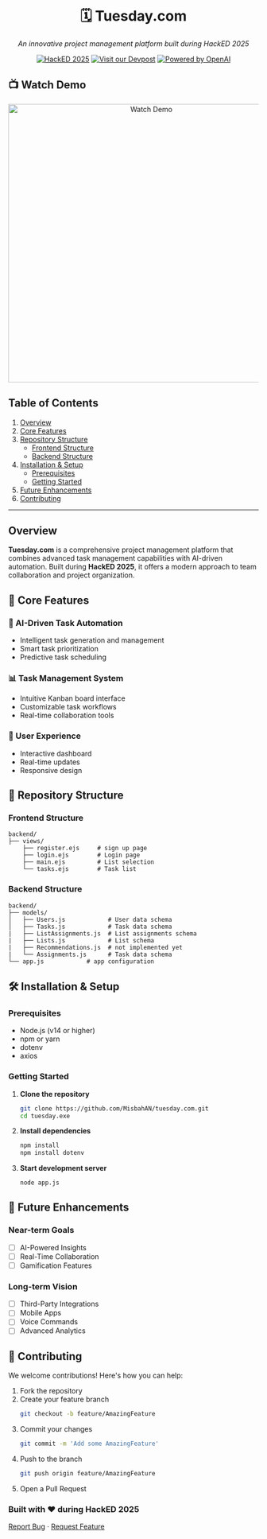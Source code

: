 <div align="center">

# 🗓️ Tuesday.com

*An innovative project management platform built during HackED 2025*

[![HackED 2025](https://img.shields.io/badge/HackED-2025-orange.svg)](https://github.com/MisbahAN/tuesday.com)
[![Visit our Devpost](https://img.shields.io/badge/Devpost-blue.svg)](https://devpost.com/software/tuesday-com)
[![Powered by OpenAI](https://img.shields.io/badge/Powered%20by-OpenAI-412991.svg)](https://openai.com)
</div>

## 📺 Watch Demo

<p align="center">
  <a href="https://www.youtube.com/watch?v=hM6SHOnKApY" target="_blank">
    <img src="https://img.youtube.com/vi/hM6SHOnKApY/0.jpg" alt="Watch Demo" width="560"/>
  </a>
</p>

## Table of Contents
1. [Overview](#overview)
2. [Core Features](#-Core-Features)
3. [Repository Structure](#-Repository-Structure)
   - [Frontend Structure](#frontend-structure)
   - [Backend Structure](#backend-structure)
4. [Installation & Setup](#Installation-&-Setup)
   - [Prerequisites](#prerequisites)
   - [Getting Started](#getting-started)
5. [Future Enhancements](#-Future-Enhancements)
6. [Contributing](#-Contributing)

---
## Overview

**Tuesday.com** is a comprehensive project management platform that combines advanced task management capabilities with AI-driven automation. Built during **HackED 2025**, it offers a modern approach to team collaboration and project organization.


## 🚀 Core Features

### 🤖 AI-Driven Task Automation
- Intelligent task generation and management
- Smart task prioritization
- Predictive task scheduling

### 📊 Task Management System
- Intuitive Kanban board interface
- Customizable task workflows
- Real-time collaboration tools

### 📱 User Experience
- Interactive dashboard
- Real-time updates
- Responsive design

## 📁 Repository Structure

### Frontend Structure
```
backend/
├── views/
    ├── register.ejs     # sign up page
    ├── login.ejs        # Login page
    ├── main.ejs         # List selection
    └── tasks.ejs        # Task list
```

### Backend Structure
```
backend/
├── models/
│   ├── Users.js            # User data schema
│   ├── Tasks.js            # Task data schema
|   ├── ListAssignments.js  # List assignments schema
|   ├── Lists.js            # List schema
|   ├── Recommendations.js  # not implemented yet
|   └── Assignments.js      # Task data schema
└── app.js            # app configuration
```

## 🛠️ Installation & Setup

### Prerequisites
- Node.js (v14 or higher)
- npm or yarn
- dotenv
- axios

### Getting Started

1. **Clone the repository**
   ```bash
   git clone https://github.com/MisbahAN/tuesday.com.git
   cd tuesday.exe
   ```

2. **Install dependencies**
   ```bash
   npm install
   npm install dotenv
   ```

3. **Start development server**
   ```bash
   node app.js
   ```

## 🔮 Future Enhancements

### Near-term Goals
- [ ] AI-Powered Insights
- [ ] Real-Time Collaboration
- [ ] Gamification Features

### Long-term Vision
- [ ] Third-Party Integrations
- [ ] Mobile Apps
- [ ] Voice Commands
- [ ] Advanced Analytics

## 🤝 Contributing

We welcome contributions! Here's how you can help:

1. Fork the repository
2. Create your feature branch
   ```bash
   git checkout -b feature/AmazingFeature
   ```
3. Commit your changes
   ```bash
   git commit -m 'Add some AmazingFeature'
   ```
4. Push to the branch
   ```bash
   git push origin feature/AmazingFeature
   ```
5. Open a Pull Request


### Built with ❤️ during HackED 2025

[Report Bug](https://github.com/MisbahAN/tuesday.com/issues) · [Request Feature](https://github.com/MisbahAN/tuesday.com/issues)

</div>
